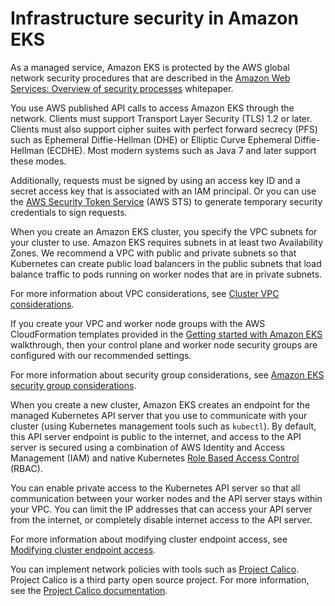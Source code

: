 # Infrastructure security in Amazon EKS<a name="infrastructure-security"></a>

As a managed service, Amazon EKS is protected by the AWS global network security procedures that are described in the [Amazon Web Services: Overview of security processes](https://d0.awsstatic.com/whitepapers/Security/AWS_Security_Whitepaper.pdf) whitepaper\.

You use AWS published API calls to access Amazon EKS through the network\. Clients must support Transport Layer Security \(TLS\) 1\.2 or later\. Clients must also support cipher suites with perfect forward secrecy \(PFS\) such as Ephemeral Diffie\-Hellman \(DHE\) or Elliptic Curve Ephemeral Diffie\-Hellman \(ECDHE\)\. Most modern systems such as Java 7 and later support these modes\.

Additionally, requests must be signed by using an access key ID and a secret access key that is associated with an IAM principal\. Or you can use the [AWS Security Token Service](https://docs.aws.amazon.com/STS/latest/APIReference/Welcome.html) \(AWS STS\) to generate temporary security credentials to sign requests\.

When you create an Amazon EKS cluster, you specify the VPC subnets for your cluster to use\. Amazon EKS requires subnets in at least two Availability Zones\. We recommend a VPC with public and private subnets so that Kubernetes can create public load balancers in the public subnets that load balance traffic to pods running on worker nodes that are in private subnets\.

For more information about VPC considerations, see [Cluster VPC considerations](network_reqs.md)\.

If you create your VPC and worker node groups with the AWS CloudFormation templates provided in the [Getting started with Amazon EKS](getting-started.md) walkthrough, then your control plane and worker node security groups are configured with our recommended settings\.

For more information about security group considerations, see [Amazon EKS security group considerations](sec-group-reqs.md)\. 

When you create a new cluster, Amazon EKS creates an endpoint for the managed Kubernetes API server that you use to communicate with your cluster \(using Kubernetes management tools such as `kubectl`\)\. By default, this API server endpoint is public to the internet, and access to the API server is secured using a combination of AWS Identity and Access Management \(IAM\) and native Kubernetes [Role Based Access Control](https://kubernetes.io/docs/admin/authorization/rbac/) \(RBAC\)\.

You can enable private access to the Kubernetes API server so that all communication between your worker nodes and the API server stays within your VPC\. You can limit the IP addresses that can access your API server from the internet, or completely disable internet access to the API server\.

For more information about modifying cluster endpoint access, see [Modifying cluster endpoint access](cluster-endpoint.md#modify-endpoint-access)\.

You can implement network policies with tools such as [Project Calico](calico.md)\. Project Calico is a third party open source project\. For more information, see the [Project Calico documentation](https://docs.projectcalico.org/v3.7/introduction/)\.
